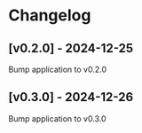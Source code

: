 # Changelog

## [v0.2.0] - 2024-12-25
Bump application to v0.2.0

## [v0.3.0] - 2024-12-26
Bump application to v0.3.0

